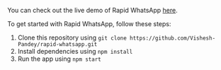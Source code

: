 

You can check out the live demo of Rapid WhatsApp [here](https://vishesh-pandey.github.io/rapid-whatsapp/).

To get started with Rapid WhatsApp, follow these steps:

1. Clone this repository using `git clone https://github.com/Vishesh-Pandey/rapid-whatsapp.git`
2. Install dependencies using `npm install`
3. Run the app using `npm start`
